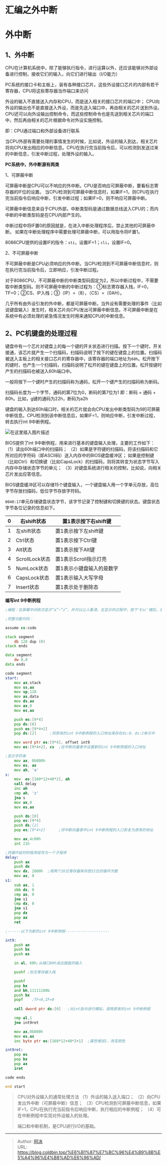 # 汇编之外中断


# 外中断

## 1、外中断

CPU在计算机系统中，除了能够执行指令，进行运算以外，还应该能够对外部设备进行控制，接收它们的输入，向它们进行输出（I/O能力）

PC系统的接口卡和主板上，装有各种接口芯片。这些外设接口芯片的内部有若干寄存器，CPU将这些寄存器当作端口来访问

外设的输入不直接送入内存和CPU，而是送入相关的接口芯片的端口中；
CPU向外设的输出也不是直接送入外设，而是先送入端口中，再由相关的芯片送到外设。
CPU还可以向外设输出控制命令，而这些控制命令也是先送到相关芯片的端口中，然后再由相关的芯片根据命令对外设实施控制。

即：CPU通过端口和外部设备进行联系

当CPU外部有需要处理的事情发生的时候，比如说，外设的输入到达，相关芯片将向CPU发出相应的中断信息。CPU在执行完当前指令后，可以检测到发送过来的中断信息，引发中断过程，处理外设的输入。

**PC系统中，外中断源有两类**

1、可屏蔽中断

可屏蔽中断是CPU可以不响应的外中断。CPU是否响应可屏蔽中断，要看标志寄存器的IF位的设置。
当CPU检测到可屏蔽中断信息时，如果IF=1，则CPU在执行完当前指令后响应中断，引发中断过程；如果IF=0，则不响应可屏蔽中断。

可屏蔽中断信息来自于CPU外部，中断类型码是通过数据总线送入CPU的；而内中断的中断类型码是在CPU内部产生的。

中断过程中将IF置0的原因就是，在进入中断处理程序后，禁止其他的可屏蔽中断。
如果在中断处理程序中需要处理可屏蔽中断，可以用指令将IF置1。

8086CPU提供的设置IF的指令：`sti`，设置IF=1；`cli`，设置IF=0。

2、不可屏蔽中断

不可屏蔽中断是CPU必须响应的外中断。当CPU检测到不可屏蔽中断信息时，则在执行完当前指令后，立即响应，引发中断过程。

对于8086CPU，不可屏蔽中断的中断类型码固定为2，所以中断过程中，不需要取中断类型码。则不可屏蔽中断的中断过程为：①标志寄存器入栈，IF=0，TF=0；②CS、IP入栈；③（IP）=（8），（CS）=（0AH）。

几乎所有由外设引发的外中断，都是可屏蔽中断。当外设有需要处理的事件（比如说键盘输入）发生时，相关芯片向CPU发出可屏蔽中断信息。不可屏蔽中断是在系统中有必须处理的紧急情况发生时用来通知CPU的中断信息。

## 2、PC机键盘的处理过程

键盘中有一个芯片对键盘上的每一个键的开关状态进行扫描。按下一个键时，开关接通，该芯片就产生一个扫描码，扫描码说明了按下的键在键盘上的位置。扫描码被送入主板上的相关接口芯片的寄存器中，该寄存器的端口地址为`60h`。松开按下的键时，也产生一个扫描码，扫描码说明了松开的键在键盘上的位置。松开按键时产生的扫描码也被送入60h端口中。

一般将按下一个键时产生的扫描码称为通码，松开一个键产生的扫描码称为断码。

扫描码长度为一个字节，通码的第7位为0，断码的第7位为1
即：断码 = 通码 + 80h。比如，g键的通码为22h，断码为a2h

键盘的输入到达60h端口时，相关的芯片就会向CPU发出中断类型码为9的可屏蔽中断信息。CPU检测到该中断信息后，如果IF=1，则响应中断，引发中断过程，转去执行int 9中断例程。

![在这里插入图片描述](https://raw.githubusercontent.com/cold-bin/img-for-cold-bin-blog/master/img/2019032416380958.png)

BIOS提供了int 9中断例程，用来进行基本的键盘输入处理，主要的工作如下：
（1）读出60h端口中的扫描码；
（2）如果是字符键的扫描码，将该扫描码和它所对应的字符码（即ASCII码）送入内存中的BIOS键盘缓冲区； 如果是控制键（比如Ctrl）和切换键（比如CapsLock）的扫描码，则将其转变为状态字节写入内存中存储状态字节的单元；
（3）对键盘系统进行相关的控制，比如说，向相关芯片发出应答信息。

BIOS键盘缓冲区可以存储15个键盘输入，一个键盘输入用一个字单元存放，高位字节存放扫描码，低位字节存放字符码。

`0040:17`单元存储键盘状态字节，该字节记录了控制键和切换键的状态。键盘状态字节各位记录的信息如下。

| 0    | 右shift状态    | 置1表示按下右shift键      |
| ---- | -------------- | ------------------------- |
| 1    | 左shift状态    | 置1表示按下左shift键      |
| 2    | Ctrl状态       | 置1表示按下Ctrl键         |
| 3    | Alt状态        | 置1表示按下Alt键          |
| 4    | ScrollLock状态 | 置1表示Scroll指示灯亮     |
| 5    | NumLock状态    | 置1表示小键盘输入的是数字 |
| 6    | CapsLock状态   | 置1表示输入大写字母       |
| 7    | Insert状态     | 置1表示处于删除态         |

**编写int 9中断例程**

```asm
;编程：在屏幕中间依次显示“a”~“z”，并可以让人看清。在显示的过程中，按下'Esc'键后，改变显示的颜色。

;完整功能代码：

assume cs:code

stack segment
	db 128 dup (0)
stack ends

data segment
	dw 0,0
data ends

code segment
start:	
	mov ax,stack
	mov ss,ax
	mov sp,128
	mov ax,data
	mov ds,ax
	mov ax,0
	mov es,ax

	push es:[9*4]
	pop ds:[0]
	push es:[9*4+2]
	pop ds:[2]		;将原来的int 9中断例程的入口地址保存在ds:0、ds:2单元中

	mov word ptr es:[9*4], offset int9
	mov es:[9*4+2], cs	;在中断向量表中设置新的int 9中断例程的入口地址

;显示字符串
	mov ax, 0b800h
	mov es, ax
	mov ah, 'a'
s:	
	mov  es:[160*12+40*2], ah
	call delay
	inc ah
	cmp ah, 'z'
	jna s
	mov ax,0
	mov es,ax

	push ds:[0]
	pop es:[9*4]
	push ds;[2]
	pop es;[9*4+2]   	;将中断向量表中int 9中断例程的入口恢复为原来的地址

	mov ax,4c00h
	int 21h

;将循环延时的程序段写为一个子程序
delay:	
	push ax 
	push dx
	mov dx, 2000h  ;用两个16位寄存器来存放32位的循环次数
	mov ax, 0
s1: 	
	sub ax, 1
	sbb dx, 0
	cmp ax, 0
	jne s1
	cmp dx, 0
	jne s1
	pop dx
	pop ax
	ret

;------以下为新的int 9中断例程--------------------

int9:	
	push ax
	push bx
	push es

	in al, 60h;从端口60h读出键盘的输入

	pushf ;标志寄存器入栈

	pushf   
	pop bx
	and bh,11111100b
	push bx
	popf	;TF=0,IF=0
	
	call dword ptr ds:[0] 	;对int指令进行模拟，调用原来的int 9中断例程

	cmp al,1
	jne int9ret

	mov ax,0b800h
	mov es,ax
	inc byte ptr es:[160*12+40*2+1]  ;属性增加1，改变颜色

int9ret:
	pop es
	pop bx
	pop ax
	iret

code ends

end start
```

> CPU对外设输入的通常处理方法
> （1）外设的输入送入端口；
> （2）向CPU发出外中断（可屏蔽中断）信息；
> （3）CPU检测到可屏蔽中断信息，如果IF=1，CPU在执行完当前指令后响应中断，执行相应的中断例程；
> （4）可在中断例程中实现对外设输入的处理。
>
> 端口和中断机制，是CPU进行I/O的基础。


---

> Author: [阿冰](https://github.com/cold-bin)  
> URL: https://blog.coldbin.top/%E6%B1%87%E7%BC%96%E4%B9%8B%E5%A4%96%E4%B8%AD%E6%96%AD/  

